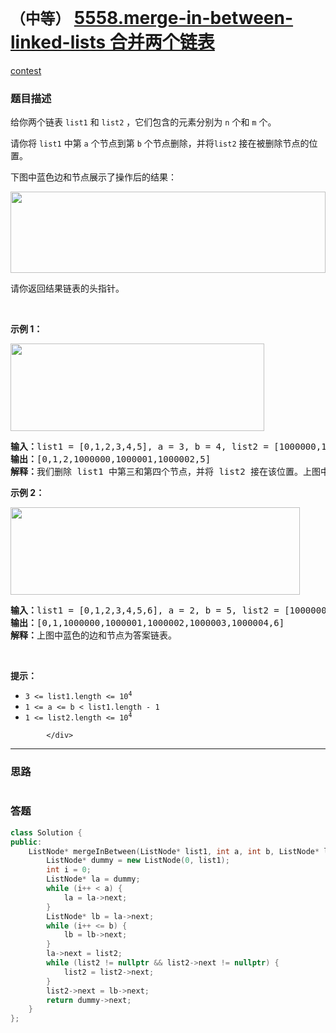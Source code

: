 # `（中等）` [5558.merge-in-between-linked-lists 合并两个链表](https://leetcode-cn.com/problems/merge-in-between-linked-lists/)

[contest](https://leetcode-cn.com/contest/biweekly-contest-40/problems/merge-in-between-linked-lists/)

### 题目描述
<div class="question-content default-content">
              <p>给你两个链表&nbsp;<code>list1</code> 和&nbsp;<code>list2</code>&nbsp;，它们包含的元素分别为&nbsp;<code>n</code> 个和&nbsp;<code>m</code> 个。</p>

<p>请你将&nbsp;<code>list1</code>&nbsp;中第&nbsp;<code>a</code>&nbsp;个节点到第&nbsp;<code>b</code>&nbsp;个节点删除，并将<code>list2</code>&nbsp;接在被删除节点的位置。</p>

<p>下图中蓝色边和节点展示了操作后的结果：</p>
<img alt="" src="https://assets.leetcode-cn.com/aliyun-lc-upload/uploads/2020/11/28/fig1.png" style="height: 130px; width: 504px;">
<p>请你返回结果链表的头指针。</p>

<p>&nbsp;</p>

<p><strong>示例 1：</strong></p>

<p><img alt="" src="https://assets.leetcode-cn.com/aliyun-lc-upload/uploads/2020/11/28/merge_linked_list_ex1.png" style="width: 406px; height: 140px;"></p>

<pre><b>输入：</b>list1 = [0,1,2,3,4,5], a = 3, b = 4, list2 = [1000000,1000001,1000002]
<b>输出：</b>[0,1,2,1000000,1000001,1000002,5]
<b>解释：</b>我们删除 list1 中第三和第四个节点，并将 list2 接在该位置。上图中蓝色的边和节点为答案链表。
</pre>

<p><strong>示例 2：</strong></p>
<img alt="" src="https://assets.leetcode-cn.com/aliyun-lc-upload/uploads/2020/11/28/merge_linked_list_ex2.png" style="width: 463px; height: 140px;">
<pre><b>输入：</b>list1 = [0,1,2,3,4,5,6], a = 2, b = 5, list2 = [1000000,1000001,1000002,1000003,1000004]
<b>输出：</b>[0,1,1000000,1000001,1000002,1000003,1000004,6]
<b>解释：</b>上图中蓝色的边和节点为答案链表。
</pre>

<p>&nbsp;</p>

<p><strong>提示：</strong></p>

<ul>
	<li><code>3 &lt;= list1.length &lt;= 10<sup>4</sup></code></li>
	<li><code>1 &lt;= a &lt;= b &lt; list1.length - 1</code></li>
	<li><code>1 &lt;= list2.length &lt;= 10<sup>4</sup></code></li>
</ul>

            </div>

---
### 思路
```
```



### 答题
``` C++
class Solution {
public:
    ListNode* mergeInBetween(ListNode* list1, int a, int b, ListNode* list2) {
        ListNode* dummy = new ListNode(0, list1);
        int i = 0;
        ListNode* la = dummy;
        while (i++ < a) {
            la = la->next;
        }
        ListNode* lb = la->next;
        while (i++ <= b) {
            lb = lb->next;
        }
        la->next = list2;
        while (list2 != nullptr && list2->next != nullptr) {
            list2 = list2->next;
        }
        list2->next = lb->next;
        return dummy->next;
    }
};
```




